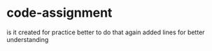 # code-assignment
is it created for practice 
better to do that
again added lines for better understanding
